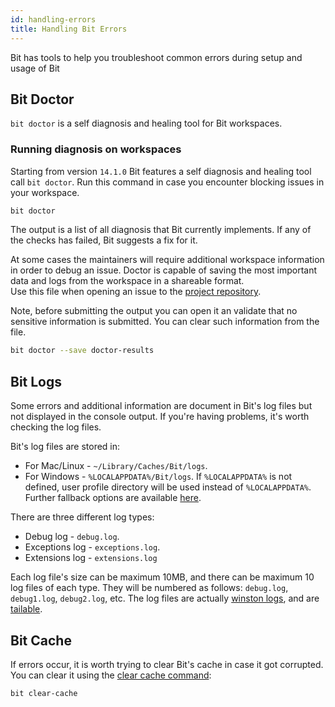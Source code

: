 ```yaml
---
id: handling-errors
title: Handling Bit Errors
---
```


Bit has tools to help you troubleshoot common errors during setup and usage of Bit

## Bit Doctor

`bit doctor` is a self diagnosis and healing tool for Bit workspaces.

### Running diagnosis on workspaces

Starting from version `14.1.0` Bit features a self diagnosis and healing tool call `bit doctor`. Run this command in case you encounter blocking issues in your workspace.

```sh
bit doctor
```

The output is a list of all diagnosis that Bit currently implements. If any of the checks has failed, Bit suggests a fix for it.

At some cases the maintainers will require additional workspace information in order to debug an issue. Doctor is capable of saving the most important data and logs from the workspace in a shareable format.  
Use this file when opening an issue to the [project repository](https://github.com/teambit/bit).

Note, before submitting the output you can open it an validate that no sensitive information is submitted. You can clear such information from the file.

```sh
bit doctor --save doctor-results
```

## Bit Logs

Some errors and additional information are document in Bit's log files but not displayed in the console output. If you're having problems, it's worth checking the log files.

Bit's log files are stored in:

* For Mac/Linux - `~/Library/Caches/Bit/logs`.
* For Windows - `%LOCALAPPDATA%/Bit/logs`. If `%LOCALAPPDATA%` is not defined, user profile directory will be used instead of `%LOCALAPPDATA%`. Further fallback options are available [here](https://github.com/sindresorhus/os-homedir/blob/master/index.js).

There are three different log types:

* Debug log - `debug.log`.
* Exceptions log - `exceptions.log`.
* Extensions log - `extensions.log` 

Each log file's size can be maximum 10MB, and there can be maximum 10 log files of each type. They will be numbered as follows: `debug.log`, `debug1.log`, `debug2.log`, etc.
The log files are actually [winston logs](https://github.com/winstonjs/winston), and are [tailable](https://github.com/winstonjs/winston/blob/master/docs/transports.md).

## Bit Cache

If errors occur, it is worth trying to clear Bit's cache in case it got corrupted. You can clear it using the [clear cache command](/docs/apis/cli-all#clear-cache):

```bash
bit clear-cache
```
